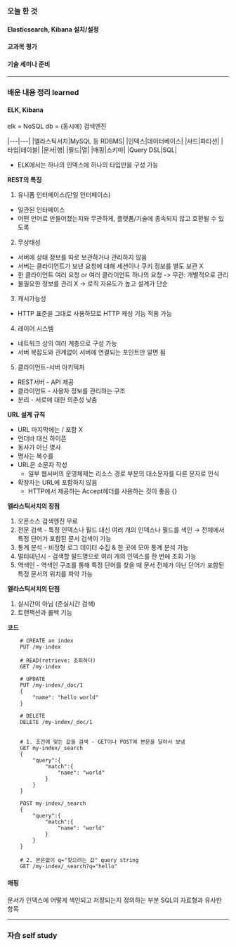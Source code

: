 ### 오늘 한 것

#### Elasticsearch, Kibana 설치/설정
#### 교과목 평가
#### 기술 세미나 준비

  
***

### 배운 내용 정리 learned

#### ELK, Kibana

elk = NoSQL db = (동시에) 검색엔진

|---|---|
|엘라스틱서치|MySQL 등 RDBMS|
|인덱스|데이터베이스|
|샤드|파티션|
|타입|테이블|
|문서|행|
|필드|열|
|매핑|스키마|
|Query DSL|SQL|

- ELK에서는 하나의 인덱스에 하나의 타입만을 구성 가능

**REST의 특징**

1) 유니폼 인터페이스(단일 인터페이스)
- 일관된 인터페이스
- 어떤 언어로 만들어졌는지와 무관하게, 플랫폼/기술에 종속되지 않고 호환될 수 있도록
2) 무상태성
- 서버에 상태 정보를 따로 보관하거나 관리하지 않음
- 서버는 클라이언트가 보낸 요청에 대해 세션이나 쿠키 정보를 별도 보관 X
- 한 클라이언트 여러 요청 or 여러 클라이언트 하나의 요청 -> 무관: 개별적으로 관리
- 불필요한 정보를 관리 X -> 로직 자유도가 높고 설계가 단순
3) 캐시가능성
- HTTP 표준을 그대로 사용하므로 HTTP 캐싱 기능 적용 가능
4) 레이어 시스템
- 네트워크 상의 여러 계층으로 구성 가능
- 서버 복잡도와 관계없이 서버에 연결되는 포인트만 알면 됨
5) 클라이언트-서버 아키텍처
- REST서버 - API 제공
- 클라이언트 - 사용자 정보를 관리하는 구조
- 분리 - 서로에 대한 의존성 낮춤

**URL 설계 규칙**
- URL 마지막에는 / 포함 X
- 언더바 대신 하이픈
- 동사가 아닌 명사
- 명사는 복수를
- URL은 소문자 작성
  - 일부 웹서버의 운영체제는 리소스 경로 부분의 대소문자를 다른 문자로 인식
- 확장자는 URL에 포함하지 않음
  - HTTP에서 제공하는 Accept헤더를 사용하는 것이 좋음 {}

**엘라스틱서치의 장점**

1. 오픈소스 검색엔진 무료
2. 전문 검색 - 특정 인덱스나 필드 대신 여러 개의 인덱스나 필드를 색인 → 전체에서 특정 단어가 포함된 문서 검색이 가능
3. 통계 분석 - 비정형 로그 데이터 수집 & 한 곳에 모아 통계 분석 가능
4. 멀티테넌시 - 검색할 필드명으로 여러 개의 인덱스를 한 번에 조회 가능
5. 역색인 - 역색인 구조를 통해 특정 단어를 찾을 때 문서 전체가 아닌 단어가 포함된 특정 문서의 위치를 파악 가능

**엘라스틱서치의 단점**

1. 실시간이 아님 (준실시간 검색)
2. 트랜잭션과 롤백 기능


**코드**

        # CREATE an index
        PUT /my-index
        
        # READ(retrieve: 조회하다)
        GET /my-index
        
        # UPDATE
        PUT /my-index/_doc/1
        {
            "name": "hello world"
        }
        
        # DELETE
        DELETE /my-index/_doc/1


        # 1. 조건에 맞는 값을 검색 - GET이나 POST에 본문을 달아서 보냄
        GET my-index/_search
        {
            "query":{
                "match":{
                    "name": "world"
                }
            }
        }
        
        POST my-index/_search
        {
            "query":{
                "match":{
                    "name": "world"
                }
            }
        }
        
        # 2. 본문없이 q="찾으려는 값" query string
        GET /my-index/_search?q="hello"


#### 매핑

문서가 인덱스에 어떻게 색인되고 저장되는지 정의하는 부분
SQL의 자료형과 유사한 항목


***

### 자습 self study

####
